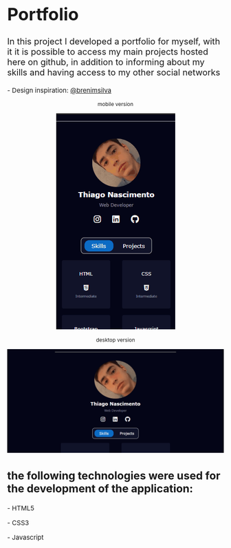 <h1 style='font-size: 40px'>Portfolio</h1>
<p style='font-size: 20px'>In this project I developed a portfolio for myself, with it it is possible to access my main projects hosted here on github, in addition to informing about my skills and having access to my other social networks</p>
<p style='font-size: 15px'>- Design inspiration: <a href="https://github.com/brenimsilva">@brenimsilva</a></p> 

<p style='font-size: 12px' align='center'>mobile version</p>
<p align="center">
<img src="assets/web/mobile.gif"/>
<p style='font-size: 12px' align='center'>desktop version</p>
<p align="center">
<img src="assets/web/desktop.gif"/>
<h2 style='font-size: 25px'>the following technologies were used for the development of the application:</h2>
<p style='font-size: 15px'>- HTML5</p>
<p style='font-size: 15px'>- CSS3</p>
<p style='font-size: 15px'>- Javascript</p>